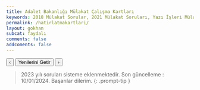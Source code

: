 ```yaml
---
title: Adalet Bakanlığı Mülakat Çalışma Kartları
keywords: 2018 Mülakat Sorular, 2021 Mülakat Soruları, Yazı İşleri Mülakat Soruları, Adalet Mülakat Soruları, Adalet Bakanlığı Mülakat Soruları
permalink: /hatirlatmakartlari/
layout: gokhan
subcat: faydalı
comments: false
addcoments: false
---
```


<div class="card-body">
  <div class="mb-3">    
    <div id="kartadet">
    </div>    
  </div>
</div>

<div class="card-body">
  <div class="mb-3">    
    <div id="hatirlatmacarousel" class="carousel slide border border-primary rounded" data-ride="carousel">
    <div class="carousel-inner" id="hatirlatmac">       
    </div>
    </div>
    <div class="d-flex align-items-center justify-content-between mt-3">
        <button class="btn btn-outline-secondary py-0 font-weight-bold" data-slide="prev" data-target="#hatirlatmacarousel" id="crgeri">‹</button>
        <button class="btn btn-outline-secondary py-0 font-weight-bold" data-slide="next" data-target="#hatirlatmacarousel" id="cryenile">Yenilerini Getir</button>
        <button class="btn btn-outline-secondary py-0 font-weight-bold" data-slide="next" data-target="#hatirlatmacarousel" id="crileri">›</button>
    </div>
  </div>
</div>

<div class="card-body">
  <div class="mb-3">    
    <div id="kartsayacak">
    </div>    
  </div>
</div>

> 2023 yılı soruları sisteme eklenmektedir. Son güncelleme : 10/01/2024. Başarılar dilerim.
{: .prompt-tip }
